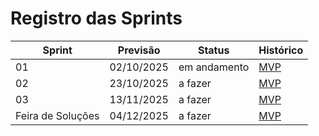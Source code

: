 #   Registro das Sprints

| Sprint | Previsão   | Status   | Histórico |
|--------|-----------|----------|-----------|
| 01     | 02/10/2025 | em andamento | [MVP](sprint1.md) |
| 02     | 23/10/2025 | a fazer | [MVP](MVP/sprint2.md) |
| 03     | 13/11/2025 | a fazer | [MVP](MVP/sprint3.md) |
| Feira de Soluções | 04/12/2025 | a fazer | [MVP](#) |
